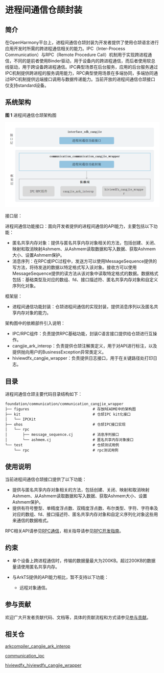 # 进程间通信仓颉封装

## 简介

在OpenHarmony平台上，进程间通信仓颉封装为开发者提供了使用仓颉语言进行应用开发时所需的跨进程通信相关的能力。IPC（Inter-Process Communication）与RPC（Remote Procedure Call）机制用于实现跨进程通信，不同的是前者使用Binder驱动，用于设备内的跨进程通信，而后者使用软总线驱动，用于跨设备跨进程通信。IPC典型场景在后台服务，应用的后台服务通过IPC机制提供跨进程的服务调用能力，RPC典型使用场景在多端协同，多端协同通过RPC机制提供远端接口调用与数据传递能力。当前开放的进程间通信仓颉接口仅支持standard设备。

## 系统架构

**图 1** 进程间通信仓颉架构图

![进程间通信仓颉架构图](figures/communication_cangjie_wrapper_architecture.png)

接口层：

进程间通信功能接口：面向开发者提供的进程间通信的API能力，主要包括以下功能：

- 匿名共享内存对象：提供与匿名共享内存对象相关的方法，包括创建、关闭、映射和取消映射Ashmem、从Ashmem读取数据和写入数据、获取Ashmem大小、设置Ashmem保护。
- 消息序列：在RPC或IPC过程中，发送方可以使用MessageSequence提供的写方法，将待发送的数据以特定格式写入该对象。接收方可以使用MessageSequence提供的读方法从该对象中读取特定格式的数据。数据格式包括：基础类型及对应的数组、fd、接口描述符、匿名共享内存对象和自定义序列化对象。

框架层：

- 进程间通信功能封装：仓颉进程间通信的实现封装，提供消息序列以及匿名共享内存对象的能力。

架构图中的依赖部件引入说明：

- IPC/RPC组件：负责提供RPC基础功能，封装C语言接口提供给仓颉进行互操作。
- cangjie_ark_interop：负责提供仓颉注解类定义，用于对API进行标注，以及提供抛向用户的BusinessException异常类定义。
- hiviewdfx_cangjie_wrapper：负责提供日志接口，用于在关键路径处打印日志。

## 目录

进程间通信仓颉主要代码目录结构如下：

```
foundation/communication/communication_cangjie_wrapper
├── figures                             # 存放README中的架构图
├── kit                                 # 仓颉IPC kit化接口
│   └── IPCKit
├── ohos                                # 仓颉IPC接口实现
│   └── rpc
│       ├── message_sequence.cj         # 消息序列接口
│       └── ashmem.cj                   # 匿名共享内存对象接口
└── test                                # 仓颉测试用例
    └── rpc                             # rpc测试用例
```

## 使用说明

当前进程间通信仓颉接口提供了以下功能：

- 提供与匿名共享内存对象相关的方法，包括创建、关闭、映射和取消映射Ashmem、从Ashmem读取数据和写入数据、获取Ashmem大小、设置Ashmem保护。
- 提供有符号整型、单精度浮点数、双精度浮点数、布尔类型、字符、字符串及对应的数组、fd、接口描述符、匿名共享内存对象和自定义序列化对象这些用来通信的数据格式。

RPC相关API请参见[RPC通信](https://gitcode.com/openharmony-sig/arkcompiler_cangjie_ark_interop/blob/master/doc/API_Reference/source_zh_cn/apis/IPCKit/cj-apis-rpc.md)，相关指导请参见[RPC开发指南](https://gitcode.com/openharmony-sig/arkcompiler_cangjie_ark_interop/blob/master/doc/Dev_Guide/source_zh_cn/ipc/cj-ipc-rpc-overview.md)。

## 约束

- 单个设备上跨进程通信时，传输的数据量最大为200KB。超过200KB的数据量请使用匿名共享内存。

- 与ArkTS提供的API能力相比，暂不支持以下功能：
  - 远程对象通信。

## 参与贡献

欢迎广大开发者贡献代码、文档等，具体的贡献流程和方式请参见[参与贡献](https://gitcode.com/openharmony/docs/blob/master/zh-cn/contribute/%E5%8F%82%E4%B8%8E%E8%B4%A1%E7%8C%AE.md)。

## 相关仓

[arkcompiler_cangjie_ark_interop](https://gitcode.com/openharmony-sig/arkcompiler_cangjie_ark_interop)

[communication_ipc](https://gitcode.com/openharmony/communication_ipc)

[hiviewdfx_hiviewdfx_cangjie_wrapper](https://gitcode.com/openharmony-sig/hiviewdfx_hiviewdfx_cangjie_wrapper)

